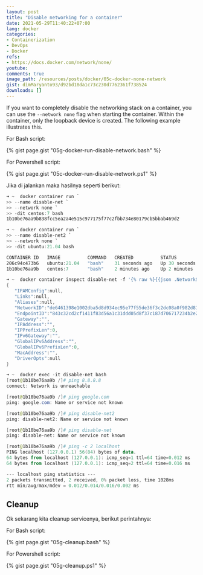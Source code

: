 ```yaml
---
layout: post
title: "Disable networking for a container"
date: 2021-05-29T11:40:22+07:00
lang: docker
categories:
- Containerization
- DevOps
- Docker
refs: 
- https://docs.docker.com/network/none/
youtube: 
comments: true
image_path: /resources/posts/docker/05c-docker-none-network
gist: dimMaryanto93/d92bd18da1c73c230d7762361f738524
downloads: []
---
```


If you want to completely disable the networking stack on a container, you can use the `--network none` flag when starting the container. Within the container, only the loopback device is created. The following example illustrates this.

For Bash script:

{% gist page.gist "05g-docker-run-disable-network.bash" %}

For Powershell script:

{% gist page.gist "05c-docker-run-disable-network.ps1" %}

Jika di jalankan maka hasilnya seperti berikut:

```powershell
➜ ~  docker container run `
>> --name disable-net `
>> --network none `
>> -dit centos:7 bash
1b10be76aa9b838fcc5ea2a4e515c977175f77c2fbb734e80179cb5bbab469d2

➜ ~  docker container run `
>> --name disable-net2 `
>> --network none `
>> -dit ubuntu:21.04 bash

CONTAINER ID   IMAGE          COMMAND   CREATED          STATUS          PORTS     NAMES
206c94c473b6   ubuntu:21.04   "bash"    31 seconds ago   Up 30 seconds             disable-net2
1b10be76aa9b   centos:7       "bash"    2 minutes ago    Up 2 minutes              disable-net

➜ ~  docker container inspect disable-net -f '{% raw %}{{json .NetworkSettings.Networks.none }}{% endraw %}'
{
   "IPAMConfig":null,
   "Links":null,
   "Aliases":null,
   "NetworkID":"de6461398e1002dba5d8d934ec95e77f55de36f3c2dc08a0f982d81eede35e70",
   "EndpointID":"843c32cd2cf1411f83d56a1c31ddd05d8f37c187d706717234b2e252505cc510",
   "Gateway":"",
   "IPAddress":"",
   "IPPrefixLen":0,
   "IPv6Gateway":"",
   "GlobalIPv6Address":"",
   "GlobalIPv6PrefixLen":0,
   "MacAddress":"",
   "DriverOpts":null
}

➜ ~  docker exec -it disable-net bash
[root@1b10be76aa9b /]# ping 8.8.8.8
connect: Network is unreachable

[root@1b10be76aa9b /]# ping google.com
ping: google.com: Name or service not known

[root@1b10be76aa9b /]# ping disable-net2
ping: disable-net2: Name or service not known

[root@1b10be76aa9b /]# ping disable-net
ping: disable-net: Name or service not known

[root@1b10be76aa9b /]# ping -c 2 localhost
PING localhost (127.0.0.1) 56(84) bytes of data.
64 bytes from localhost (127.0.0.1): icmp_seq=1 ttl=64 time=0.012 ms
64 bytes from localhost (127.0.0.1): icmp_seq=2 ttl=64 time=0.016 ms

--- localhost ping statistics ---
2 packets transmitted, 2 received, 0% packet loss, time 1028ms
rtt min/avg/max/mdev = 0.012/0.014/0.016/0.002 ms
```

## Cleanup

Ok sekarang kita cleanup servicenya, berikut perintahnya:

For Bash script:

{% gist page.gist "05g-cleanup.bash" %}

For Powershell script:

{% gist page.gist "05g-cleanup.ps1" %}